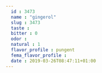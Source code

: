 ```yaml
---
  id : 3473
  name : "gingerol"
  slug : 3473
  taste : 
  bitter : 0
  odor : 
  natural : 1
  flavor_profile : pungent
  fema_flavor_profile : 
  date : 2019-03-26T08:47:11+01:00
---
```



